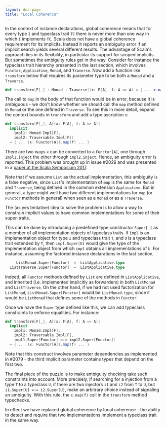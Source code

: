 ```yaml
---
layout: doc-page
title: "Local Coherence"
---
```


In the context of instance declarations, global coherence means that for every type `I` and typeclass trait `TC` there is never more than one way in which `I` implements `TC`.
Scala does not have a global coherence requirement for its implicits. Instead it reports an ambiguity error if an implicit search yields several different results. The advantage of Scala's approach lies in its flexibility, in particular its support for scoped implicits. But sometimes the ambiguity rules get in the way. Consider for instance the typeclass trait hierarchy presented in the last section, which involves `Functor`, `Applicative`, `Monad`, and `Traverse`. Now add a function like `transform` below that requires its parameter type
to be both a `Monad` and a `Traverse`.
```scala
def transform[F[_] : Monad : Traverse](x: F[A], f: A => A) = { ... x.map(f) ... }
```
The call to `map` in the body of that function would be in error, because it is ambiguous - we don't know whether we should call the `map` method defined in `Monad` or
the one defined in `Traverse`. To see this in more detail, expand the context bounds in `transform` and add a type ascription `x`:

```scala
def transform[F[_], A](x: F[A], f: A => A)(
  implicit
    impl1: Monad.Impl[F],
    impl2: Traversable.Impl[F])
  = { ... (x: Functor[A]).map(f) ... }
```
There are two ways `x` can be converted to a `Functor[A]`, one through `impl1.inject`
the other through `impl2.inject`. Hence, an ambiguity error is reported.
This problem was brought up in issue #2029 and was presented
in a [paper at the Scala Symposium 2017](https://adelbertc.github.io/publications/typeclasses-scala17.pdf).

Note that if we assume `List` as the actual implementation, this ambiguity is a false negative, since `List`'s implementation of `map` is the same for `Monad` and `Traverse`,
being defined in the common extension `Applicative`. But in general, a type might well have two different implementations for `map` (or `Functor` methods in general) when seen as
a `Monad` or as a `Traverse`.

The (as yes tentative) idea to solve the problem is to allow a way to constrain implicit values to have common implementations for some of their super-traits.

This can be done by introducing a predefined type constructor `Super[_]` as a member of all implementation objects of typeclass traits. If `impl` is an implementation object for type `I` and typeclass trait `T`, and `U` is a typeclass trait extended by `T`, then `impl.Super[U]` would give the type of the implementation object from which `impl` obtains all
implementations of `U`. For instance, assuming the factored instance declarations in the last section,
```scala
     ListMonad.Super[Functor]  =  ListApplicative.type
  ListTraverse.Super[Functor]  =  ListApplicative.type
```
Indeed, all `Functor` methods defined by `List` are defined in `ListApplicative`, and inherited (i.e. implemented implicitly as forwarders) in both `ListMonad` and `ListTraverse`.
On the other hand, if we had not used factorization for `ListMonad`,
`ListMonad.Super[Functor]` would be `ListMonad.type`, since it would be `ListMonad` that
defines some of the methods in `Functor`.

Once we have the `Super` type defined like this, we can add typeclass constraints to enforce equalities. For instance:

```scala
def transform[F[_], A](x: F[A], f: A => A)(
  implicit
    impl1: Monad.Impl[F],
    impl2: Traversable.Impl[F],
    impl1.Super[Functor] =:= impl2.Super[Functor])
  = { ... (x: Functor[A]).map(f) ... }
```
Note that this construct involves parameter dependencies as implemented in #2079 - the third implicit parameter contains types that depend on the first two.

The final piece of the puzzle is to make ambiguity checking take such constraints into account. More precisely, if searching for a injection from a type `T` to a typeclass
`U`, if there are two injectors `i1` and `i2` from `T` to `U`, but `i1.Super[U] =:= i2.Super[U]`, make an arbitrary choice instead of signaling an ambiguity. With this rule, the
`x.map(f)` call in the `transform` method typechecks.

In effect we have replaced global coherence by local coherence - the ability to detect and require that two implementations implement a typeclass trait in the same way.
